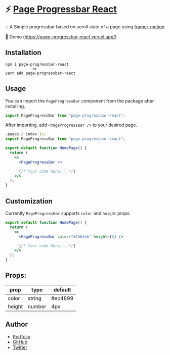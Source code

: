 # ⚡ [Page Progressbar React](https://www.npmjs.com/package/page-progressbar-react)

💡 A Simple progressbar based on scroll state of a page using [framer-motion](https://www.framer.com/motion/)

👀 Demo (https://page-progressbar-react.vercel.app/)

## Installation

```
npm i page-progressbar-react
            or
yarn add page-progressbar-react
```

## Usage

You can import the `PageProgressBar` component from the package after installing.

```jsx
import PageProgressBar from "page-progressbar-react";
```

After importing, add `<PageProgressBar />` to your desired page.

```jsx
-pages / index.js;
import PageProgressBar from "page-progressbar-react";

export default function HomePage() {
  return (
    <>
      <PageProgressBar />

      {/* Your code here... */}
    </>
  );
}
```

## Customization

Currently `PageProgressBar` supports `color` and `height` props.

```jsx
export default function HomePage() {
  return (
    <>
      <PageProgressBar color="#2563eb" height={5} />

      {/* Your code here... */}
    </>
  );
}
```

## Props:

| prop   | type   | default |
| ------ | ------ | ------- |
| color  | string | #ec4899 |
| height | number | 4px     |

## Author

- [Portfolio](https://anurag.tech)
- [GitHub](https://github.com/kr-anurag)
- [Twitter](https://twitter.com/imanuraglol)
